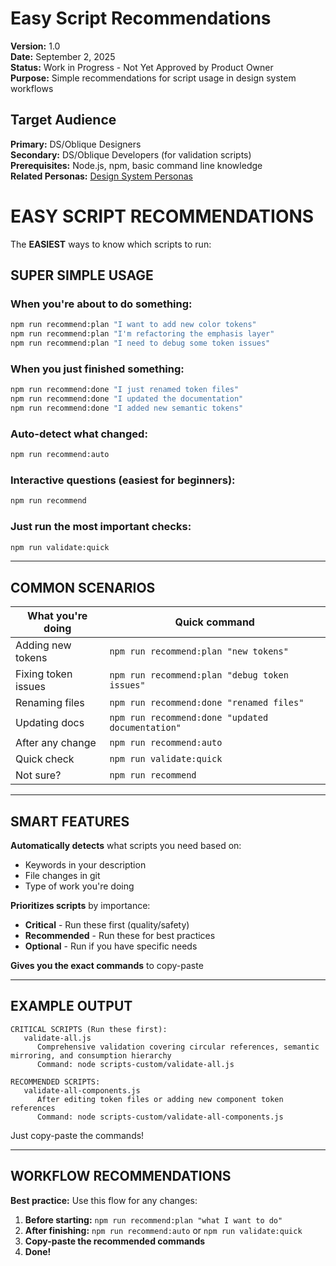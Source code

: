 # Easy Script Recommendations
**Version:** 1.0  
**Date:** September 2, 2025  
**Status:** Work in Progress - Not Yet Approved by Product Owner  
**Purpose:** Simple recommendations for script usage in design system workflows

## **Target Audience**
**Primary:** DS/Oblique Designers  
**Secondary:** DS/Oblique Developers (for validation scripts)  
**Prerequisites:** Node.js, npm, basic command line knowledge  
**Related Personas:** [Design System Personas](../../02-foundation/02-personas.md#12-dsobl)

# EASY SCRIPT RECOMMENDATIONS

The **EASIEST** ways to know which scripts to run:

## **SUPER SIMPLE USAGE**

### **When you're about to do something:**
```bash
npm run recommend:plan "I want to add new color tokens"
npm run recommend:plan "I'm refactoring the emphasis layer"
npm run recommend:plan "I need to debug some token issues"
```

### **When you just finished something:**
```bash
npm run recommend:done "I just renamed token files"
npm run recommend:done "I updated the documentation"
npm run recommend:done "I added new semantic tokens"
```

### **Auto-detect what changed:**
```bash
npm run recommend:auto
```

### **Interactive questions (easiest for beginners):**
```bash
npm run recommend
```

### **Just run the most important checks:**
```bash
npm run validate:quick
```

---

## **COMMON SCENARIOS**

| **What you're doing** | **Quick command** |
|---------------------|------------------|
| Adding new tokens | `npm run recommend:plan "new tokens"` |
| Fixing token issues | `npm run recommend:plan "debug token issues"` |
| Renaming files | `npm run recommend:done "renamed files"` |
| Updating docs | `npm run recommend:done "updated documentation"` |
| After any change | `npm run recommend:auto` |
| Quick check | `npm run validate:quick` |
| Not sure? | `npm run recommend` |

---

## **SMART FEATURES**

**Automatically detects** what scripts you need based on:
- Keywords in your description
- File changes in git
- Type of work you're doing

**Prioritizes scripts** by importance:
- **Critical** - Run these first (quality/safety)
- **Recommended** - Run these for best practices
- **Optional** - Run if you have specific needs

**Gives you the exact commands** to copy-paste

---

## **EXAMPLE OUTPUT**

```
CRITICAL SCRIPTS (Run these first):
   validate-all.js
      Comprehensive validation covering circular references, semantic mirroring, and consumption hierarchy
      Command: node scripts-custom/validate-all.js

RECOMMENDED SCRIPTS:
   validate-all-components.js
      After editing token files or adding new component token references
      Command: node scripts-custom/validate-all-components.js
```

Just copy-paste the commands!

---

## **WORKFLOW RECOMMENDATIONS**

**Best practice:** Use this flow for any changes:

1. **Before starting:** `npm run recommend:plan "what I want to do"`
2. **After finishing:** `npm run recommend:auto` or `npm run validate:quick`
3. **Copy-paste the recommended commands**
4. **Done!**

